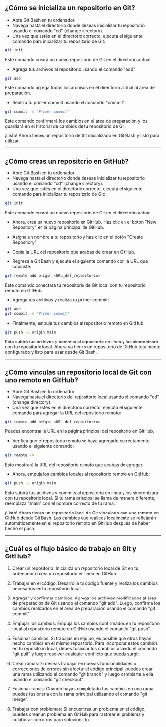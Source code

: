 ## **¿Cómo se inicializa un repositorio en Git?**
- Abre Git Bash en tu ordenador.
- Navega hasta el directorio donde deseas inicializar tu repositorio usando el comando "cd" (change directory).
- Una vez que estés en el directorio correcto, ejecuta el siguiente comando para inicializar tu repositorio de Git:

```sh
git init
```

Este comando creará un nuevo repositorio de Git en el directorio actual.
- Agrega tus archivos al repositorio usando el comando "add"

```sh
git add
```

Este comando agrega todos los archivos en el directorio actual al área de preparación.

- Realiza tu primer commit usando el comando "commit":

```sh
git commit -m "Primer commit"
```

Este comando confirmará los cambios en el área de preparación y los guardará en el historial de cambios de tu repositorio de Git.

¡Listo! Ahora tienes un repositorio de Git inicializado en Git Bash y listo para utilizar.

---

## **¿Cómo creas un repositorio en GitHub?**

- Abre Git Bash en tu ordenador.
- Navega hasta el directorio donde deseas inicializar tu repositorio usando el comando "cd" (change directory).
- Una vez que estés en el directorio correcto, ejecuta el siguiente comando para inicializar tu repositorio de Git: 

```sh
git init
```
Este comando creará un nuevo repositorio de Git en el directorio actual

- Ahora, crea un nuevo repositorio en GitHub. Haz clic en el botón "New Repository" en la página principal de GitHub.

- Asigna un nombre a tu repositorio y haz clic en el botón "Create Repository"
- Copia la URL del repositorio que acabas de crear en GitHub.
- Regresa a Git Bash y ejecuta el siguiente comando con la URL que copiaste:

```sh
git remote add origin <URL_del_repositorio>
```

Este comando conectará tu repositorio de Git local con tu repositorio remoto en GitHub.

- Agrega tus archivos y realiza tu primer commit:

```sh
git add .
git commit -m "Primer commit"
```

- Finalmente, empuja tus cambios al repositorio remoto en GitHub

```sh
git push -u origin main
```

Esto subirá tus archivos y commits al repositorio en línea y los sincronizará con tu repositorio local. Ahora ya tienes un repositorio de GitHub totalmente configurado y listo para usar desde Git Bash.

---

## **¿Cómo vinculas un repositorio local de Git con uno remoto en GitHub?**

- Abre Git Bash en tu ordenador
- Navega hasta el directorio del repositorio local usando el comando "cd" (change directory).
- Una vez que estés en el directorio correcto, ejecuta el siguiente comando para agregar la URL del repositorio remoto:

```sh
git remote add origin <URL_del_repositorio>
```

Puedes encontrar la URL en la página principal del repositorio en GitHub.

- Verifica que el repositorio remoto se haya agregado correctamente usando el siguiente comando:

```sh
git remote -v
```

Esto mostrará la URL del repositorio remoto que acabas de agregar.

- Ahora, empuja los cambios locales al repositorio remoto en GitHub:

```sh
git push -u origin main
```

Esto subirá tus archivos y commits al repositorio en línea y los sincronizará con tu repositorio local. Si tu rama principal se llama de manera diferente, reemplaza "main" con el nombre correcto de tu rama.

¡Listo! Ahora tienes un repositorio local de Git vinculado con uno remoto en GitHub desde Git Bash. Los cambios que realices localmente se reflejarán automáticamente en el repositorio remoto en GitHub después de haber hecho el push.

---

## **¿Cuál es el flujo básico de trabajo en Git y GitHub?**

1. Crear un repositorio: Inicializa un repositorio local de Git en tu ordenador o crea un repositorio en línea en GitHub.

1. Trabajar en el código: Desarrolla tu código fuente y realiza los cambios necesarios en tu repositorio local.

1. Agregar y confirmar cambios: Agrega los archivos modificados al área de preparación de Git usando el comando "git add". Luego, confirma los cambios realizados en el área de preparación usando el comando "git commit".

1. Empujar los cambios: Empuja los cambios confirmados en tu repositorio local al repositorio remoto en GitHub usando el comando "git push".

1. Fusionar cambios: Si trabajas en equipo, es posible que otros hayan hecho cambios en el mismo repositorio. Para incorporar estos cambios en tu repositorio local, debes fusionar los cambios usando el comando "git pull" y luego resolver cualquier conflicto que pueda surgir.

1. Crear ramas: Si deseas trabajar en nuevas funcionalidades o correcciones de errores sin afectar el código principal, puedes crear una rama utilizando el comando "git branch" y luego cambiarte a ella usando el comando "git checkout".

1. Fusionar ramas: Cuando hayas completado tus cambios en una rama, puedes fusionarla con la rama principal utilizando el comando "git merge".

1. Trabajar con problemas: Si encuentras un problema en el código, puedes crear un problema en GitHub para rastrear el problema y colaborar con otros para solucionarlo.


